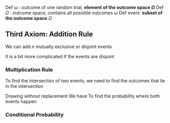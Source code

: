 


Def $\omega$ : outcome of one random trial, **element of the outcome space $\Omega$**
Def $\Omega$ : outcome space, contains all possible outcomes $\omega$
Def event: **subset of the outcome space** $\Omega$


## Third Axiom: Addition Rule
We can add *n* mutually exclusive or disjoint events 

It is a bit more complicated if the events are disjoint


### Multiplication Rule

To find the intersection of two events, we need to find the outcomes that lie in the intersection

Drawing without replacement
We have
To find the probability where both events happen 

### Conditional Probability

